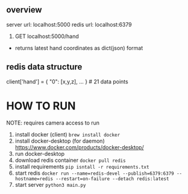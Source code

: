 ## overview

server url: localhost:5000
redis url:  localhost:6379

1. GET localhost:5000/hand
  * returns latest hand coordinates as dict(json) format


## redis data structure
client['hand'] = { "0": [x,y,z], ... } # 21 data points



# HOW TO RUN

NOTE: requires camera access to run

1. install docker (client)
  `brew install docker`
1. install docker-desktop (for daemon)
  https://www.docker.com/products/docker-desktop/
1. run docker-desktop
1. download redis container
  `docker pull redis`
1. install requirements
  `pip isntall -r requirements.txt`
1. start redis
  `docker run --name=redis-devel --publish=6379:6379 --hostname=redis --restart=on-failure --detach redis:latest`
1. start server
  `python3 main.py`




